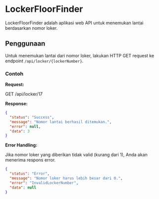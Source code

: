 # LockerFloorFinder

LockerFloorFinder adalah aplikasi web API untuk menemukan lantai berdasarkan nomor loker.

## Penggunaan

Untuk menemukan lantai dari nomor loker, lakukan HTTP GET request ke endpoint `/api/locker/{lockerNumber}`.

### Contoh

**Request:**

GET /api/locker/17

**Response:**

```json
{
  "status": "Success",
  "message": "Nomor lantai berhasil ditemukan.",
  "error": null,
  "data": 3
}
```

**Error Handling:**

Jika nomor loker yang diberikan tidak valid (kurang dari 1), Anda akan menerima respons error.

```json
{
  "status": "Error",
  "message": "Nomor loker harus lebih besar dari 0.",
  "error": "InvalidLockerNumber",
  "data": null
}
```